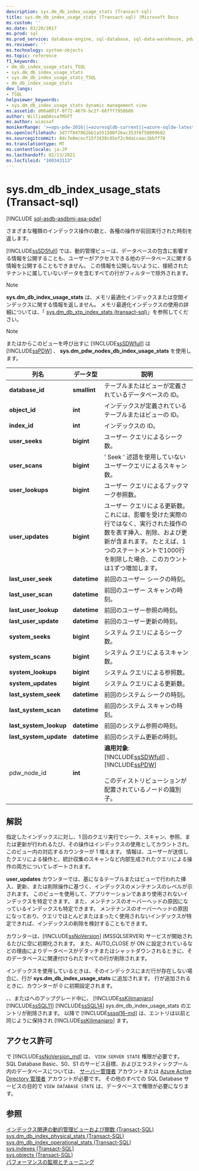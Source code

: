 ```yaml
---
description: sys.dm_db_index_usage_stats (Transact-sql)
title: sys.dm_db_index_usage_stats (Transact-sql) |Microsoft Docs
ms.custom: ''
ms.date: 03/20/2017
ms.prod: sql
ms.prod_service: database-engine, sql-database, sql-data-warehouse, pdw
ms.reviewer: ''
ms.technology: system-objects
ms.topic: reference
f1_keywords:
- dm_db_index_usage_stats_TSQL
- sys.dm_db_index_usage_stats
- sys.dm_db_index_usage_stats_TSQL
- dm_db_index_usage_stats
dev_langs:
- TSQL
helpviewer_keywords:
- sys.dm_db_index_usage_stats dynamic management view
ms.assetid: d06a001f-0f72-4679-bc2f-66fff7958b86
author: WilliamDAssafMSFT
ms.author: wiassaf
monikerRange: '>=aps-pdw-2016||=azuresqldb-current||=azure-sqldw-latest||>=sql-server-2016||>=sql-server-linux-2017||=azuresqldb-mi-current'
ms.openlocfilehash: 3d77f847862bb1a551508f26ac353f6f58809b02
ms.sourcegitcommit: 8dc7e0ececf15f3438c05ef2c9daccaac1bbff78
ms.translationtype: MT
ms.contentlocale: ja-JP
ms.lasthandoff: 02/13/2021
ms.locfileid: "100343113"
---
```

# <a name="sysdm_db_index_usage_stats-transact-sql"></a>sys.dm_db_index_usage_stats (Transact-sql)
[!INCLUDE [sql-asdb-asdbmi-asa-pdw](../../includes/applies-to-version/sql-asdb-asdbmi-asa-pdw.md)]

  さまざまな種類のインデックス操作の数と、各種の操作が前回実行された時刻を返します。  
  
 [!INCLUDE[ssSDSfull](../../includes/sssdsfull-md.md)] では、動的管理ビューは、データベースの包含に影響する情報を公開することも、ユーザーがアクセスできる他のデータベースに関する情報を公開することもできません。 この情報を公開しないように、接続されたテナントに属していないデータを含むすべての行がフィルターで除外されます。  
  
> [!NOTE]  
>  **sys.dm_db_index_usage_stats** は、メモリ最適化インデックスまたは空間インデックスに関する情報を返しません。 メモリ最適化インデックスの使用の詳細については、「 [sys.dm_db_xtp_index_stats &#40;transact-sql&#41;](../../relational-databases/system-dynamic-management-views/sys-dm-db-xtp-index-stats-transact-sql.md)」を参照してください。  
  
> [!NOTE]  
>  またはからこのビューを呼び出すに [!INCLUDE[ssSDWfull](../../includes/sssdwfull-md.md)] は [!INCLUDE[ssPDW](../../includes/sspdw-md.md)] 、 **sys.dm_pdw_nodes_db_index_usage_stats** を使用します。  
  
|列名|データ型|説明|  
|-----------------|---------------|-----------------|  
|**database_id**|**smallint**|テーブルまたはビューが定義されているデータベースの ID。|  
|**object_id**|**int**|インデックスが定義されているテーブルまたはビューの ID。|  
|**index_id**|**int**|インデックスの ID。|  
|**user_seeks**|**bigint**|ユーザー クエリによるシーク数。|  
|**user_scans**|**bigint**|' Seek ' 述語を使用していないユーザークエリによるスキャン数。|  
|**user_lookups**|**bigint**|ユーザー クエリによるブックマーク参照数。|  
|**user_updates**|**bigint**|ユーザー クエリによる更新数。 これには、影響を受けた実際の行ではなく、実行された操作の数を表す挿入、削除、および更新が含まれます。 たとえば、1つのステートメントで1000行を削除した場合、このカウントは1ずつ増加します。|  
|**last_user_seek**|**datetime**|前回のユーザー シークの時刻。|  
|**last_user_scan**|**datetime**|前回のユーザー スキャンの時刻。|  
|**last_user_lookup**|**datetime**|前回のユーザー参照の時刻。|  
|**last_user_update**|**datetime**|前回のユーザー更新の時刻。|  
|**system_seeks**|**bigint**|システム クエリによるシーク数。|  
|**system_scans**|**bigint**|システム クエリによるスキャン数。|  
|**system_lookups**|**bigint**|システム クエリによる参照数。|  
|**system_updates**|**bigint**|システム クエリによる更新数。|  
|**last_system_seek**|**datetime**|前回のシステム シークの時刻。|  
|**last_system_scan**|**datetime**|前回のシステム スキャンの時刻。|  
|**last_system_lookup**|**datetime**|前回のシステム参照の時刻。|  
|**last_system_update**|**datetime**|前回のシステム更新の時刻。|  
|pdw_node_id|**int**|**適用対象**: [!INCLUDE[ssSDWfull](../../includes/sssdwfull-md.md)] 、 [!INCLUDE[ssPDW](../../includes/sspdw-md.md)]<br /><br /> このディストリビューションが配置されているノードの識別子。|  
  
## <a name="remarks"></a>解説  
 指定したインデックスに対し、1 回のクエリ実行でシーク、スキャン、参照、または更新が行われるたび、その操作はインデックスの使用としてカウントされ、このビュー内の対応するカウンターが 1 増えます。 情報は、ユーザーが送信したクエリによる操作と、統計収集のスキャンなど内部生成されたクエリによる操作の両方についてレポートされます。  
  
 **user_updates** カウンターでは、基になるテーブルまたはビューで行われた挿入、更新、または削除操作に基づく、インデックスのメンテナンスのレベルが示されます。 このビューを使用して、アプリケーションであまり使用されないインデックスを特定できます。 また、メンテナンスのオーバーヘッドの原因になっているインデックスも特定できます。 メンテナンスのオーバーヘッドの原因になっており、クエリでほとんどまたはまったく使用されないインデックスが特定できれば、インデックスの削除を検討することもできます。  
  
 カウンターは、[!INCLUDE[ssNoVersion](../../includes/ssnoversion-md.md)] (MSSQLSERVER) サービスが開始されるたびに空に初期化されます。 また、AUTO_CLOSE が ON に設定されているなどの理由によりデータベースがデタッチまたはシャットダウンされるときに、そのデータベースに関連付けられたすべての行が削除されます。  
  
 インデックスを使用しているときは、そのインデックスにまだ行が存在しない場合に、行が **sys.dm_db_index_usage_stats** に追加されます。 行が追加されるときに、カウンターが 0 に初期設定されます。  
  
 、、またはへのアップグレード中に、 [!INCLUDE[ssKilimanjaro](../../includes/sskilimanjaro-md.md)] [!INCLUDE[ssSQL11](../../includes/sssql11-md.md)] [!INCLUDE[ssSQL14](../../includes/sssql14-md.md)] sys.dm_db_index_usage_stats のエントリが削除されます。 以降で [!INCLUDE[sssql16-md](../../includes/sssql16-md.md)] は、エントリは以前と同じように保持され [!INCLUDE[ssKilimanjaro](../../includes/sskilimanjaro-md.md)] ます。  
  
## <a name="permissions"></a>アクセス許可  
で [!INCLUDE[ssNoVersion_md](../../includes/ssnoversion-md.md)] は、 `VIEW SERVER STATE` 権限が必要です。   
SQL Database Basic、S0、S1 のサービス目標、およびエラスティックプール内のデータベースについては、 [サーバー管理者](https://docs.microsoft.com/azure/azure-sql/database/logins-create-manage#existing-logins-and-user-accounts-after-creating-a-new-database) アカウントまたは [Azure Active Directory 管理者](https://docs.microsoft.com/azure/azure-sql/database/authentication-aad-overview#administrator-structure) アカウントが必要です。 その他のすべての SQL Database サービスの目的で `VIEW DATABASE STATE` は、データベースで権限が必要になります。  
  
## <a name="see-also"></a>参照  

 [インデックス関連の動的管理ビューおよび関数 &#40;Transact-SQL&#41;](../../relational-databases/system-dynamic-management-views/index-related-dynamic-management-views-and-functions-transact-sql.md)   
 [sys.dm_db_index_physical_stats &#40;Transact-SQL&#41;](../../relational-databases/system-dynamic-management-views/sys-dm-db-index-physical-stats-transact-sql.md)   
 [sys.dm_db_index_operational_stats &#40;Transact-SQL&#41;](../../relational-databases/system-dynamic-management-views/sys-dm-db-index-operational-stats-transact-sql.md)   
 [sys.indexes &#40;Transact-SQL&#41;](../../relational-databases/system-catalog-views/sys-indexes-transact-sql.md)   
 [sys.objects &#40;Transact-SQL&#41;](../../relational-databases/system-catalog-views/sys-objects-transact-sql.md)   
 [パフォーマンスの監視とチューニング](../../relational-databases/performance/monitor-and-tune-for-performance.md)  
  
  


